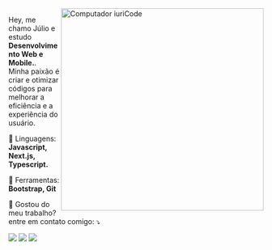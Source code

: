 <img src="https://raw.githubusercontent.com/MicaelliMedeiros/micaellimedeiros/master/image/computer-illustration.png" min-width="400px" max-width="400px" width="400px" align="right" alt="Computador iuriCode">

<p align="left"> 
  Hey, me chamo Júlio e estudo <strong>Desenvolvimento Web e Mobile.</strong>.<br>
  Minha paixão é criar e otimizar códigos para melhorar a eficiência e a experiência do usuário.
</p>

<p align="left">
  🦄 Linguagens: <strong>Javascript, Next.js, Typescript.</strong>
</p>

<p align="left">
  💼 Ferramentas: <strong>Bootstrap, Git</strong>
</p>

<p align="left">
  💌 Gostou do meu trabalho? entre em contato comigo: ⤵️
</p>

<p align="left">
  <a href="mailto:juliodeveloper0777@gmail.com?" alt="Gmail">
  <img src="https://img.shields.io/badge/-Gmail-FF0000?style=flat-square&labelColor=FF0000&logo=gmail&logoColor=white&link=juliodeveloper0777" /></a>

  <a href="https://www.linkedin.com/in/julio-developer-32036b274" alt="Linkedin">
  <img src="https://img.shields.io/badge/-Linkedin-0e76a8?style=flat-square&logo=Linkedin&logoColor=white&link=julio-developer-32036b274" /></a>

  <a href="https://www.instagram.com/juliodeveloper777/" alt="Instagram">
  <img src="https://img.shields.io/badge/-Instagram-DF0174?style=flat-square&labelColor=DF0174&logo=instagram&logoColor=white&link=https://www.instagram.com/juliodeveloper777/"/></a>
</p>  
